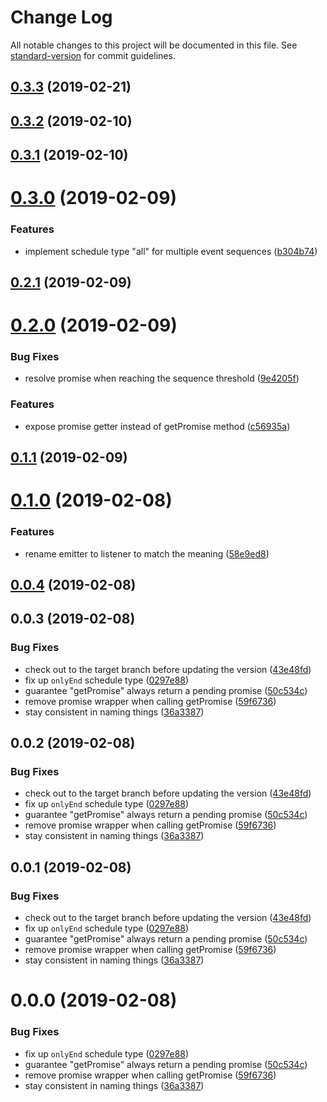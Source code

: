 # Change Log

All notable changes to this project will be documented in this file. See [standard-version](https://github.com/conventional-changelog/standard-version) for commit guidelines.

<a name="0.3.3"></a>
## [0.3.3](https://github.com/dustin71728/event-sequence-listener/compare/v0.3.2...v0.3.3) (2019-02-21)



<a name="0.3.2"></a>
## [0.3.2](https://github.com/dustin71728/event-sequence-listener/compare/v0.3.1...v0.3.2) (2019-02-10)



<a name="0.3.1"></a>
## [0.3.1](https://github.com/dustin71728/event-sequence-listener/compare/v0.3.0...v0.3.1) (2019-02-10)



<a name="0.3.0"></a>
# [0.3.0](https://github.com/dustin71728/event-sequence-listener/compare/v0.2.1...v0.3.0) (2019-02-09)


### Features

* implement schedule type "all" for multiple event sequences ([b304b74](https://github.com/dustin71728/event-sequence-listener/commit/b304b74))



<a name="0.2.1"></a>
## [0.2.1](https://github.com/dustin71728/event-sequence-listener/compare/v0.2.0...v0.2.1) (2019-02-09)



<a name="0.2.0"></a>
# [0.2.0](https://github.com/dustin71728/event-sequence-listener/compare/v0.1.1...v0.2.0) (2019-02-09)


### Bug Fixes

* resolve promise when reaching the sequence threshold ([9e4205f](https://github.com/dustin71728/event-sequence-listener/commit/9e4205f))


### Features

* expose promise getter instead of getPromise method ([c56935a](https://github.com/dustin71728/event-sequence-listener/commit/c56935a))



<a name="0.1.1"></a>
## [0.1.1](https://github.com/dustin71728/event-sequence-listener/compare/v0.1.0...v0.1.1) (2019-02-09)



<a name="0.1.0"></a>
# [0.1.0](https://github.com/dustin71728/event-sequence-listener/compare/v0.0.4...v0.1.0) (2019-02-08)


### Features

* rename emitter to listener to match the meaning ([58e9ed8](https://github.com/dustin71728/event-sequence-listener/commit/58e9ed8))



<a name="0.0.4"></a>
## [0.0.4](https://github.com/dustin71728/event-sequence-listener/compare/v0.0.3...v0.0.4) (2019-02-08)



<a name="0.0.3"></a>
## 0.0.3 (2019-02-08)


### Bug Fixes

* check out to the target branch before updating the version ([43e48fd](https://github.com/dustin71728/event-sequence-listener/commit/43e48fd))
* fix up `onlyEnd` schedule type ([0297e88](https://github.com/dustin71728/event-sequence-listener/commit/0297e88))
* guarantee "getPromise" always return a pending promise ([50c534c](https://github.com/dustin71728/event-sequence-listener/commit/50c534c))
* remove promise wrapper when calling getPromise ([59f6736](https://github.com/dustin71728/event-sequence-listener/commit/59f6736))
* stay consistent in naming things ([36a3387](https://github.com/dustin71728/event-sequence-listener/commit/36a3387))



<a name="0.0.2"></a>
## 0.0.2 (2019-02-08)


### Bug Fixes

* check out to the target branch before updating the version ([43e48fd](https://github.com/dustin71728/event-sequence-listener/commit/43e48fd))
* fix up `onlyEnd` schedule type ([0297e88](https://github.com/dustin71728/event-sequence-listener/commit/0297e88))
* guarantee "getPromise" always return a pending promise ([50c534c](https://github.com/dustin71728/event-sequence-listener/commit/50c534c))
* remove promise wrapper when calling getPromise ([59f6736](https://github.com/dustin71728/event-sequence-listener/commit/59f6736))
* stay consistent in naming things ([36a3387](https://github.com/dustin71728/event-sequence-listener/commit/36a3387))



<a name="0.0.1"></a>
## 0.0.1 (2019-02-08)


### Bug Fixes

* check out to the target branch before updating the version ([43e48fd](https://github.com/dustin71728/event-sequence-listener/commit/43e48fd))
* fix up `onlyEnd` schedule type ([0297e88](https://github.com/dustin71728/event-sequence-listener/commit/0297e88))
* guarantee "getPromise" always return a pending promise ([50c534c](https://github.com/dustin71728/event-sequence-listener/commit/50c534c))
* remove promise wrapper when calling getPromise ([59f6736](https://github.com/dustin71728/event-sequence-listener/commit/59f6736))
* stay consistent in naming things ([36a3387](https://github.com/dustin71728/event-sequence-listener/commit/36a3387))



<a name="0.0.0"></a>
# 0.0.0 (2019-02-08)


### Bug Fixes

* fix up `onlyEnd` schedule type ([0297e88](https://github.com/dustin71728/event-sequence-listener/commit/0297e88))
* guarantee "getPromise" always return a pending promise ([50c534c](https://github.com/dustin71728/event-sequence-listener/commit/50c534c))
* remove promise wrapper when calling getPromise ([59f6736](https://github.com/dustin71728/event-sequence-listener/commit/59f6736))
* stay consistent in naming things ([36a3387](https://github.com/dustin71728/event-sequence-listener/commit/36a3387))
